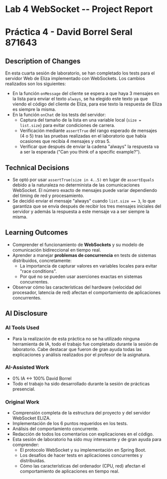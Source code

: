 # Lab 4 WebSocket -- Project Report
# Práctica 4 - David Borrel Seral 871643

## Description of Changes
En esta cuarta sesión de laboratorio, se han completado los tests para el servidor Web de Eliza implementado con WebSockets.
Los cambios realizados son los siguientes:
- En la función `onMessage` del cliente se espera a que haya 3 mensajes en la lista para enviar el texto `always`, se ha elegido este texto ya que viendo el código del cliente de Eliza, para ese texto la respuesta de Eliza es siempre la misma.
- En la función `onChat` de los tests del servidor:
    - Captura del tamaño de la lista en una variable local (`size = list.size`) para evitar condiciones de carrera.
    - Verificación mediante `assertTrue` del rango esperado de mensajes (4 o 5) tras las pruebas realizadas en el laboratorio que había ocasiones que recibía 4 mensajes y otras 5.
    - Verificar que después de enviar la cadena "always" la respuesta va a ser la esperada ("Can you think of a specific example?").

## Technical Decisions
- Se optó por usar `assertTrue(size in 4..5)` en lugar de `assertEquals` debido a la naturaleza no determinista de las comunicaciones WebSocket. El número exacto de mensajes puede variar dependiendo del timing de red y procesamiento.
- Se decidió enviar el mensaje "always" cuando `list.size == 3`, lo que garantiza que se envía después de recibir los tres mensajes iniciales del servidor y además la respuesta a este mensaje va a ser siempre la misma.

## Learning Outcomes
- Comprender el funcionamiento de **WebSockets** y su modelo de comunicación bidireccional en tiempo real.
- Aprender a manejar **problemas de concurrencia** en tests de sistemas distribuidos, concretamente:
  - La importancia de capturar valores en variables locales para evitar "race conditions".
  - Por qué no se pueden usar aserciones exactas en sistemas concurrentes.
- Observar cómo las características del hardware (velocidad del procesador, latencia de red) afectan el comportamiento de aplicaciones concurrentes.

## AI Disclosure
### AI Tools Used
- Para la realización de esta práctica no se ha utilizado ninguna herramienta de IA, todo el trabajo fue completado durante la sesión de laboratorio. Cabe destacar que fueron de gran ayuda todas las explicaciones y análisis realizados por el profesor de la asignatura.

### AI-Assisted Work
- 0% IA <-> 100% David Borrel
- Todo el trabajo ha sido desarrollado durante la sesión de prácticas presencial.

### Original Work
- Comprensión completa de la estructura del proyecto y del servidor WebSocket ELIZA.
- Implementación de los 6 puntos requeridos en los tests.
- Análisis del comportamiento concurrente.
- Redacción de todos los comentarios con explicaciones en el código.
- Esta sesión de laboratorio ha sido muy interesante y de gran ayuda para comprender:
  - El protocolo WebSocket y su implementación en Spring Boot.
  - Los desafíos de hacer tests en aplicaciones concurrentes y distribuidas.
  - Cómo las características del ordenador (CPU, red) afectan el comportamiento de aplicaciones en tiempo real.
  
